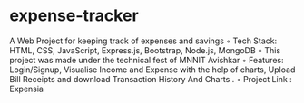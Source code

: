 # expense-tracker
A Web Project for keeping track of expenses and savings
◦ Tech Stack: HTML, CSS, JavaScript, Express.js, Bootstrap, Node.js, MongoDB
◦ This project was made under the technical fest of MNNIT Avishkar
◦ Features: Login/Signup, Visualise Income and Expense with the help of charts, Upload Bill Receipts and
download Transaction History And Charts .
◦ Project Link : Expensia
